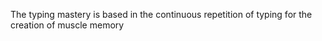 The typing mastery is based in the continuous repetition of typing for the creation of
muscle memory